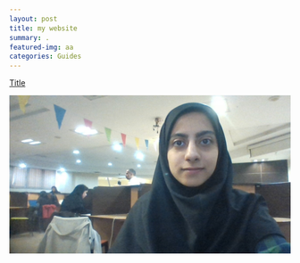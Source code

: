 ```yaml
---
layout: post
title: my website
summary: .
featured-img: aa
categories: Guides
---
```

[Title](<2017-10-15-markdown-cheatsheet copy.md>)


![عکس نمونه](../assets/img/posts/aa.jpg)




